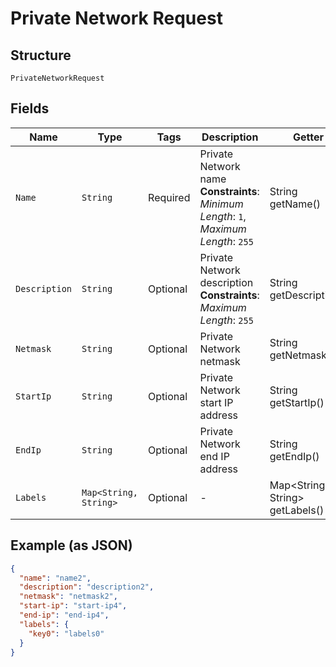 
# Private Network Request

## Structure

`PrivateNetworkRequest`

## Fields

| Name | Type | Tags | Description | Getter | Setter |
|  --- | --- | --- | --- | --- | --- |
| `Name` | `String` | Required | Private Network name<br>**Constraints**: *Minimum Length*: `1`, *Maximum Length*: `255` | String getName() | setName(String name) |
| `Description` | `String` | Optional | Private Network description<br>**Constraints**: *Maximum Length*: `255` | String getDescription() | setDescription(String description) |
| `Netmask` | `String` | Optional | Private Network netmask | String getNetmask() | setNetmask(String netmask) |
| `StartIp` | `String` | Optional | Private Network start IP address | String getStartIp() | setStartIp(String startIp) |
| `EndIp` | `String` | Optional | Private Network end IP address | String getEndIp() | setEndIp(String endIp) |
| `Labels` | `Map<String, String>` | Optional | - | Map<String, String> getLabels() | setLabels(Map<String, String> labels) |

## Example (as JSON)

```json
{
  "name": "name2",
  "description": "description2",
  "netmask": "netmask2",
  "start-ip": "start-ip4",
  "end-ip": "end-ip4",
  "labels": {
    "key0": "labels0"
  }
}
```

